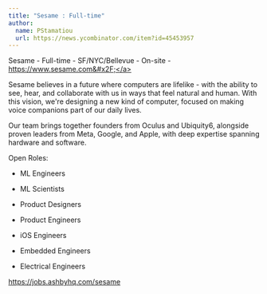 ```yaml
---
title: "Sesame : Full-time"
author:
  name: PStamatiou
  url: https://news.ycombinator.com/item?id=45453957
---
```

Sesame - Full-time - SF&#x2F;NYC&#x2F;Bellevue - On-site - <a href="https:&#x2F;&#x2F;www.sesame.com&#x2F;" rel="nofollow">https:&#x2F;&#x2F;www.sesame.com&#x2F;</a>

Sesame believes in a future where computers are lifelike - with the ability to see, hear, and collaborate with us in ways that feel natural and human. With this vision, we&#x27;re designing a new kind of computer, focused on making voice companions part of our daily lives.

Our team brings together founders from Oculus and Ubiquity6, alongside proven leaders from Meta, Google, and Apple, with deep expertise spanning hardware and software.

Open Roles:

- ML Engineers

- ML Scientists

- Product Designers

- Product Engineers

- iOS Engineers

- Embedded Engineers

- Electrical Engineers

<a href="https:&#x2F;&#x2F;jobs.ashbyhq.com&#x2F;sesame" rel="nofollow">https:&#x2F;&#x2F;jobs.ashbyhq.com&#x2F;sesame</a>
<JobApplication />
